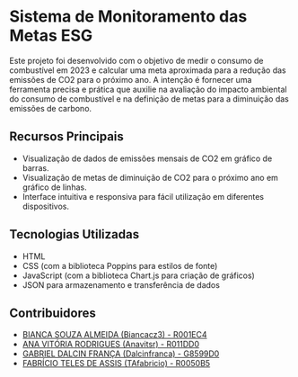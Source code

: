 # Sistema de Monitoramento das Metas ESG

Este projeto foi desenvolvido com o objetivo de medir o consumo de combustível em 2023 e calcular uma meta aproximada para a redução das emissões de CO2 para o próximo ano. A intenção é fornecer uma ferramenta precisa e prática que auxilie na avaliação do impacto ambiental do consumo de combustível e na definição de metas para a diminuição das emissões de carbono.

## Recursos Principais

- Visualização de dados de emissões mensais de CO2 em gráfico de barras.
- Visualização de metas de diminuição de CO2 para o próximo ano em gráfico de linhas.
- Interface intuitiva e responsiva para fácil utilização em diferentes dispositivos.

## Tecnologias Utilizadas

- HTML
- CSS (com a biblioteca Poppins para estilos de fonte)
- JavaScript (com a biblioteca Chart.js para criação de gráficos)
- JSON para armazenamento e transferência de dados

## Contribuidores

- [BIANCA SOUZA ALMEIDA (Biancacz3) - R001EC4](https://github.com/Biancacz3)
- [ANA VITÓRIA RODRIGUES (Anavitsr) - R011DD0](https://github.com/Anavitsr)
- [GABRIEL DALCIN FRANÇA (Dalcinfranca) - G8599D0](https://github.com/Dalcinfranca)
- [FABRÍCIO TELES DE ASSIS (TAfabricio) - R0050B5](https://github.com/TAfabricio)
